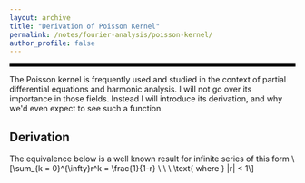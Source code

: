 ```yaml
---
layout: archive
title: "Derivation of Poisson Kernel"
permalink: /notes/fourier-analysis/poisson-kernel/
author_profile: false
--- 
```

<hr style="border: 2px solid black;">
The Poisson kernel is frequently used and studied in the context of partial differential equations and harmonic analysis. I will not go over its importance in those fields. Instead I will introduce its derivation, and why we'd even expect to see such a function.

## Derivation
The equivalence below is a well known result for infinite series of this form
\\[\sum_{k = 0}^{\infty}r^k = \frac{1}{1-r} \ \ \ \text{ where } |r| < 1\\]
